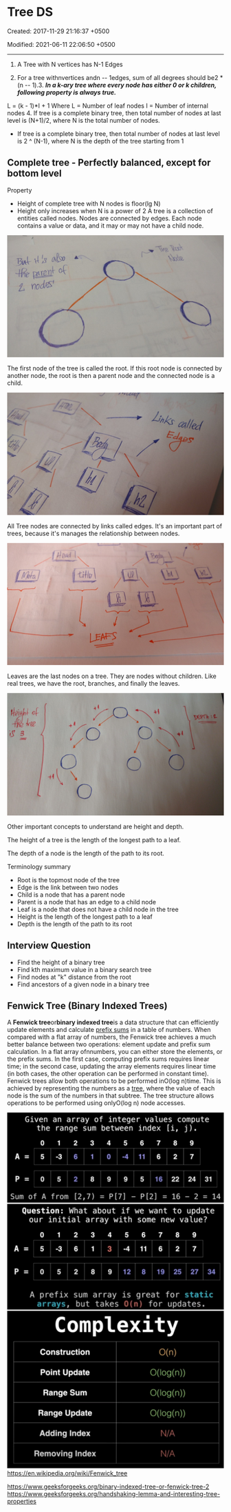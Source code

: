 # Tree DS

Created: 2017-11-29 21:16:37 +0500

Modified: 2021-06-11 22:06:50 +0500

---

1. A Tree with N vertices has N-1 Edges

2. For a tree withnvertices andn -- 1edges, sum of all degrees should be2 * (n -- 1).3.  ***In a k-ary tree where every node has either 0 or k children, following property is always true.***

L = (k - 1)*I + 1
Where L = Number of leaf nodes
I = Number of internal nodes
4. If tree is a complete binary tree, then total number of nodes at last level is (N+1)/2, where N is the total number of nodes.

- If tree is a complete binary tree, then total number of nodes at last level is 2 ^ (N-1), where N is the depth of the tree starting from 1

## Complete tree - Perfectly balanced, except for bottom level

Property

- Height of complete tree with N nodes is floor(lg N)
- Height only increases when N is a power of 2
A tree is a collection of entities called nodes. Nodes are connected by edges. Each node contains a value or data, and it may or may not have a child node.

![4de Z noosi ](media/Tree-DS-image1.jpeg)

The first node of the tree is called the root. If this root node is connected by another node, the root is then a parent node and the connected node is a child.

![Links called ](media/Tree-DS-image2.jpeg)

All Tree nodes are connected by links called edges. It's an important part of trees, because it's manages the relationship between nodes.

![LEAFS ](media/Tree-DS-image3.jpeg)

Leaves are the last nodes on a tree. They are nodes without children. Like real trees, we have the root, branches, and finally the leaves.

![image](media/Tree-DS-image4.png)

Other important concepts to understand are height and depth.

The height of a tree is the length of the longest path to a leaf.

The depth of a node is the length of the path to its root.

Terminology summary

- Root is the topmost node of the tree
- Edge is the link between two nodes
- Child is a node that has a parent node
- Parent is a node that has an edge to a child node
- Leaf is a node that does not have a child node in the tree
- Height is the length of the longest path to a leaf
- Depth is the length of the path to its root

## Interview Question

- Find the height of a binary tree
- Find kth maximum value in a binary search tree
- Find nodes at "k" distance from the root
- Find ancestors of a given node in a binary tree

## Fenwick Tree (Binary Indexed Trees)

A **Fenwick tree**or**binary indexed tree**is a data structure that can efficiently update elements and calculate [prefix sums](https://en.wikipedia.org/wiki/Prefix_sum) in a table of numbers.
When compared with a flat array of numbers, the Fenwick tree achieves a much better balance between two operations: element update and prefix sum calculation. In a flat array ofnnumbers, you can either store the elements, or the prefix sums. In the first case, computing prefix sums requires linear time; in the second case, updating the array elements requires linear time (in both cases, the other operation can be performed in constant time). Fenwick trees allow both operations to be performed inO(log n)time. This is achieved by representing the numbers as a [tree](https://en.wikipedia.org/wiki/Tree_(data_structure)), where the value of each node is the sum of the numbers in that subtree. The tree structure allows operations to be performed using onlyO(log n) node accesses.

![image](media/Tree-DS-image5.jpeg)
![image](media/Tree-DS-image6.jpeg)
![image](media/Tree-DS-image7.jpeg)
<https://en.wikipedia.org/wiki/Fenwick_tree>

<https://www.geeksforgeeks.org/binary-indexed-tree-or-fenwick-tree-2>
<https://www.geeksforgeeks.org/handshaking-lemma-and-interesting-tree-properties>
